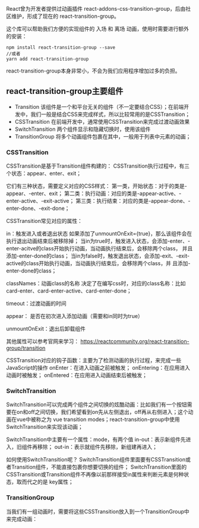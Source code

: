 
React曾为开发者提供过动画插件 react-addons-css-transition-group，后由社区维护，形成了现在的 react-transition-group。

这个库可以帮助我们方便的实现组件的 入场 和 离场 动画，使用时需要进行额外的安装：
```JS
npm install react-transition-group --save
//或者
yarn add react-transition-group
```
react-transition-group本身非常小，不会为我们应用程序增加过多的负担。

## react-transition-group主要组件

- Transition  该组件是一个和平台无关的组件（不一定要结合CSS）；在前端开发中，我们一般是结合CSS来完成样式，所以比较常用的是CSSTransition；
- CSSTransition  在前端开发中，通常使用CSSTransition来完成过渡动画效果
- SwitchTransition  两个组件显示和隐藏切换时，使用该组件
- TransitionGroup  将多个动画组件包裹在其中，一般用于列表中元素的动画；

### CSSTransition

CSSTransition是基于Transition组件构建的： CSSTransition执行过程中，有三个状态：appear、enter、exit；

它们有三种状态，需要定义对应的CSS样式：
第一类，开始状态：对于的类是-appear、-enter、exit；
第二类：执行动画：对应的类是-appear-active、-enter-active、-exit-active；
第三类：执行结束：对应的类是-appear-done、-enter-done、-exit-done；

CSSTransition常见对应的属性：

in：触发进入或者退出状态
如果添加了unmountOnExit={true}，那么该组件会在执行退出动画结束后被移除掉；
当in为true时，触发进入状态，会添加-enter、-enter-acitve的class开始执行动画，当动画执行结束后，会移除两个class， 并且添加-enter-done的class；
当in为false时，触发退出状态，会添加-exit、-exit-active的class开始执行动画，当动画执行结束后，会移除两个class，并 且添加-enter-done的class；

classNames：动画class的名称
决定了在编写css时，对应的class名称：比如card-enter、card-enter-active、card-enter-done；

timeout：过渡动画的时间

appear： 是否在初次进入添加动画（需要和in同时为true）

unmountOnExit：退出后卸载组件

其他属性可以参考官网来学习：  https://reactcommunity.org/react-transition-group/transition

CSSTransition对应的钩子函数：主要为了检测动画的执行过程，来完成一些JavaScript的操作
onEnter：在进入动画之前被触发；
onEntering：在应用进入动画时被触发；
onEntered：在应用进入动画结束后被触发；

### SwitchTransition

SwitchTransition可以完成两个组件之间切换的炫酷动画：比如我们有一个按钮需要在on和off之间切换，我们希望看到on先从左侧退出，off再从右侧进入；这个动画在vue中被称之为 vue transition modes；react-transition-group中使用SwitchTransition来实现该动画；

SwitchTransition中主要有一个属性：mode，有两个值 
in-out：表示新组件先进入，旧组件再移除； 
out-in：表示就组件先移除，新组建再进入；

如何使用SwitchTransition呢？
SwitchTransition组件里面要有CSSTransition或者Transition组件，不能直接包裹你想要切换的组件； 
SwitchTransition里面的CSSTransition或Transition组件不再像以前那样接受in属性来判断元素是何种状态，取而代之的是 key属性；

### TransitionGroup

当我们有一组动画时，需要将这些CSSTransition放入到一个TransitionGroup中来完成动画：

